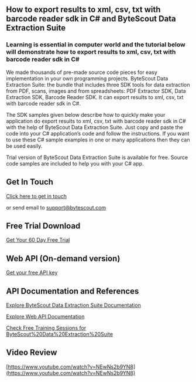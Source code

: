## How to export results to xml, csv, txt with barcode reader sdk in C# and ByteScout Data Extraction Suite

### Learning is essential in computer world and the tutorial below will demonstrate how to export results to xml, csv, txt with barcode reader sdk in C#

We made thousands of pre-made source code pieces for easy implementation in your own programming projects. ByteScout Data Extraction Suite: the bundle that includes three SDK tools for data extraction from PDF, scans, images and from spreadsheets: PDF Extractor SDK, Data Extraction SDK, Barcode Reader SDK. It can export results to xml, csv, txt with barcode reader sdk in C#.

The SDK samples given below describe how to quickly make your application do export results to xml, csv, txt with barcode reader sdk in C# with the help of ByteScout Data Extraction Suite. Just copy and paste the code into your C# application’s code and follow the instructions. If you want to use these C# sample examples in one or many applications then they can be used easily.

Trial version of ByteScout Data Extraction Suite is available for free. Source code samples are included to help you with your C# app.

## Get In Touch

[Click here to get in touch](https://bytescout.zendesk.com/hc/en-us/requests/new?subject=ByteScout%20Data%20Extraction%20Suite%20Question)

or send email to [support@bytescout.com](mailto:support@bytescout.com?subject=ByteScout%20Data%20Extraction%20Suite%20Question) 

## Free Trial Download

[Get Your 60 Day Free Trial](https://bytescout.com/download/web-installer?utm_source=github-readme)

## Web API (On-demand version)

[Get your free API key](https://pdf.co/documentation/api?utm_source=github-readme)

## API Documentation and References

[Explore ByteScout Data Extraction Suite Documentation](https://bytescout.com/documentation/index.html?utm_source=github-readme)

[Explore Web API Documentation](https://pdf.co/documentation/api?utm_source=github-readme)

[Check Free Training Sessions for ByteScout%20Data%20Extraction%20Suite](https://academy.bytescout.com/)

## Video Review

[https://www.youtube.com/watch?v=NEwNs2b9YN8](https://www.youtube.com/watch?v=NEwNs2b9YN8)